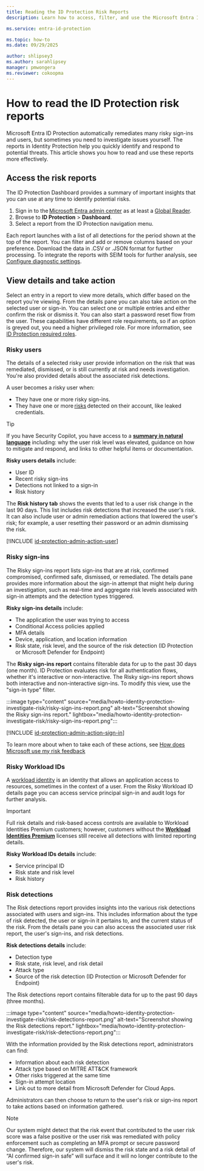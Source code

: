 ```yaml
---
title: Reading the ID Protection Risk Reports
description: Learn how to access, filter, and use the Microsoft Entra ID Protection risk reports to mark users and sign-ins as risky or confirmed compromised.

ms.service: entra-id-protection

ms.topic: how-to
ms.date: 09/29/2025

author: shlipsey3
ms.author: sarahlipsey
manager: pmwongera 
ms.reviewer: cokoopma
---
```

# How to read the ID Protection risk reports

Microsoft Entra ID Protection automatically remediates many risky sign-ins and users, but sometimes you need to investigate issues yourself. The reports in Identity Protection help you quickly identify and respond to potential threats. This article shows you how to read and use these reports more effectively.

## Access the risk reports

The ID Protection Dashboard provides a summary of important insights that you can use at any time to identify potential risks.

1. Sign in to the [Microsoft Entra admin center](https://entra.microsoft.com) as at least a [Global Reader](../identity/role-based-access-control/permissions-reference.md#global-reader).
1. Browse to **ID Protection** > **Dashboard**.
1. Select a report from the ID Protection navigation menu.

Each report launches with a list of all detections for the period shown at the top of the report. You can filter and add or remove columns based on your preference. Download the data in .CSV or .JSON format for further processing. To integrate the reports with SEIM tools for further analysis, see [Configure diagnostic settings](../identity/monitoring-health/howto-configure-diagnostic-settings.md).

## View details and take action

Select an entry in a report to view more details, which differ based on the report you're viewing. From the details pane you can also take action on the selected user or sign-in.  You can select one or multiple entries and either confirm the risk or dismiss it. You can also start a password reset flow from the user. These capabilities have different role requirements, so if an option is greyed out, you need a higher privileged role. For more information, see [ID Protection required roles](overview-identity-protection.md#required-roles).

### Risky users

The details of a selected risky user provide information on the risk that was remediated, dismissed, or is still currently at risk and needs investigation. You're also provided details about the associated risk detections.

A user becomes a risky user when:

- They have one or more risky sign-ins.
- They have one or more [risks](concept-identity-protection-risks.md) detected on their account, like leaked credentials.

> [!TIP]
> If you have Security Copilot, you have access to a **[summary in natural language](../fundamentals/copilot-entra-risky-user-summarization.md)** including: why the user risk level was elevated, guidance on how to mitigate and respond, and links to other helpful items or documentation. 

**Risky users details** include:
- User ID
- Recent risky sign-ins
- Detections not linked to a sign-in
- Risk history

The **Risk history tab** shows the events that led to a user risk change in the last 90 days. This list includes risk detections that increased the user's risk. It can also include user or admin remediation actions that lowered the user's risk; for example, a user resetting their password or an admin dismissing the risk.

[!INCLUDE [id-protection-admin-action-user](../includes/id-protection-admin-action-user.md)]

### Risky sign-ins

The Risky sign-ins report lists sign-ins that are at risk, confirmed compromised, confirmed safe, dismissed, or remediated. The details pane provides more information about the sign-in attempt that might help during an investigation, such as real-time and aggregate risk levels associated with sign-in attempts and the detection types triggered.

**Risky sign-ins details** include:
- The application the user was trying to access
- Conditional Access policies applied
- MFA details
- Device, application, and location information
- Risk state, risk level, and the source of the risk detection (ID Protection or Microsoft Defender for Endpoint)

The **Risky sign-ins report** contains filterable data for up to the past 30 days (one month). ID Protection evaluates risk for all authentication flows, whether it's interactive or non-interactive. The Risky sign-ins report shows both interactive and non-interactive sign-ins. To modify this view, use the "sign-in type" filter.

:::image type="content" source="media/howto-identity-protection-investigate-risk/risky-sign-ins-report.png" alt-text="Screenshot showing the Risky sign-ins report." lightbox="media/howto-identity-protection-investigate-risk/risky-sign-ins-report.png":::

[!INCLUDE [id-protection-admin-action-sign-in](../includes/id-protection-admin-action-sign-in.md)]

To learn more about when to take each of these actions, see [How does Microsoft use my risk feedback](howto-identity-protection-risk-feedback.md#how-does-microsoft-use-my-risk-feedback)

### Risky Workload IDs

A [workload identity](../workload-id/workload-identities-overview.md) is an identity that allows an application access to resources, sometimes in the context of a user. From the Risky Workload ID details page you can access service principal sign-in and audit logs for further analysis.

> [!IMPORTANT]
> Full risk details and risk-based access controls are available to Workload Identities Premium customers; however, customers without the **[Workload Identities Premium](../workload-id/workload-identities-faqs.md)** licenses still receive all detections with limited reporting details.

**Risky Workload IDs details** include:
- Service principal ID
- Risk state and risk level
- Risk history

### Risk detections

The Risk detections report provides insights into the various risk detections associated with users and sign-ins. This includes information about the type of risk detected, the user or sign-in it pertains to, and the current status of the risk. From the details pane you can also access the associated user risk report, the user's sign-ins, and risk detections.

**Risk detections details** include:
- Detection type
- Risk state, risk level, and risk detail
- Attack type
- Source of the risk detection (ID Protection or Microsoft Defender for Endpoint)

The Risk detections report contains filterable data for up to the past 90 days (three months).

:::image type="content" source="media/howto-identity-protection-investigate-risk/risk-detections-report.png" alt-text="Screenshot showing the Risk detections report." lightbox="media/howto-identity-protection-investigate-risk/risk-detections-report.png":::

With the information provided by the Risk detections report, administrators can find:

- Information about each risk detection
- Attack type based on MITRE ATT&CK framework
- Other risks triggered at the same time
- Sign-in attempt location
- Link out to more detail from Microsoft Defender for Cloud Apps.

Administrators can then choose to return to the user's risk or sign-ins report to take actions based on information gathered.

> [!NOTE]
> Our system might detect that the risk event that contributed to the user risk score was a false positive or the user risk was remediated with policy enforcement such as completing an MFA prompt or secure password change. Therefore, our system will dismiss the risk state and a risk detail of “AI confirmed sign-in safe” will surface and it will no longer contribute to the user's risk.

